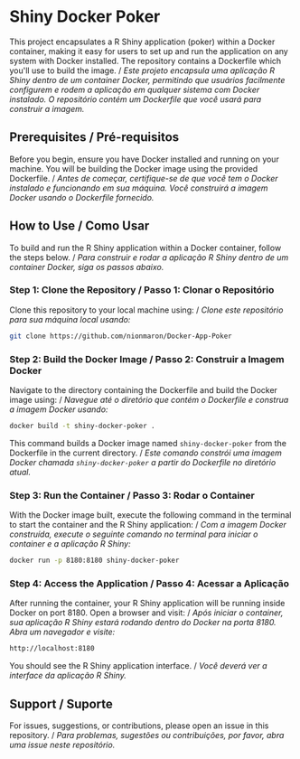 
# Shiny Docker Poker

This project encapsulates a R Shiny application (poker) within a Docker container, making it easy for users to set up and run the application on any system with Docker installed. The repository contains a Dockerfile which you'll use to build the image. / *Este projeto encapsula uma aplicação R Shiny dentro de um container Docker, permitindo que usuários facilmente configurem e rodem a aplicação em qualquer sistema com Docker instalado. O repositório contém um Dockerfile que você usará para construir a imagem.*

## Prerequisites / Pré-requisitos

Before you begin, ensure you have Docker installed and running on your machine. You will be building the Docker image using the provided Dockerfile. / *Antes de começar, certifique-se de que você tem o Docker instalado e funcionando em sua máquina. Você construirá a imagem Docker usando o Dockerfile fornecido.*

## How to Use / Como Usar

To build and run the R Shiny application within a Docker container, follow the steps below. / *Para construir e rodar a aplicação R Shiny dentro de um container Docker, siga os passos abaixo.*

### Step 1: Clone the Repository / Passo 1: Clonar o Repositório

Clone this repository to your local machine using: / *Clone este repositório para sua máquina local usando:*

```bash
git clone https://github.com/nionmaron/Docker-App-Poker
```

### Step 2: Build the Docker Image / Passo 2: Construir a Imagem Docker

Navigate to the directory containing the Dockerfile and build the Docker image using: / *Navegue até o diretório que contém o Dockerfile e construa a imagem Docker usando:*

```bash
docker build -t shiny-docker-poker .
```

This command builds a Docker image named `shiny-docker-poker` from the Dockerfile in the current directory. / *Este comando constrói uma imagem Docker chamada `shiny-docker-poker` a partir do Dockerfile no diretório atual.*

### Step 3: Run the Container / Passo 3: Rodar o Container

With the Docker image built, execute the following command in the terminal to start the container and the R Shiny application: / *Com a imagem Docker construída, execute o seguinte comando no terminal para iniciar o container e a aplicação R Shiny:*

```bash
docker run -p 8180:8180 shiny-docker-poker
```

### Step 4: Access the Application / Passo 4: Acessar a Aplicação

After running the container, your R Shiny application will be running inside Docker on port 8180. Open a browser and visit: / *Após iniciar o container, sua aplicação R Shiny estará rodando dentro do Docker na porta 8180. Abra um navegador e visite:*

```bash
http://localhost:8180
```

You should see the R Shiny application interface. / *Você deverá ver a interface da aplicação R Shiny.*

## Support / Suporte

For issues, suggestions, or contributions, please open an issue in this repository. / *Para problemas, sugestões ou contribuições, por favor, abra uma issue neste repositório.*






